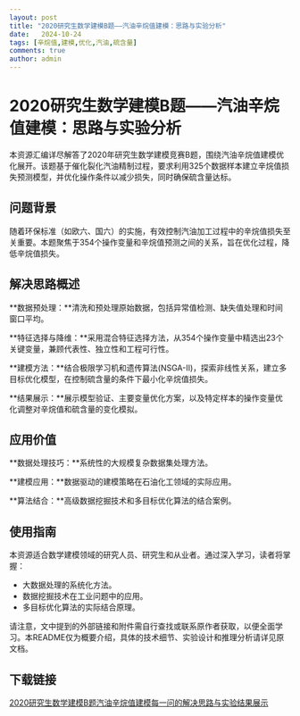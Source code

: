 ```yaml
---
layout: post
title: "2020研究生数学建模B题——汽油辛烷值建模：思路与实验分析"
date:   2024-10-24
tags: [辛烷值,建模,优化,汽油,硫含量]
comments: true
author: admin
---
```

# 2020研究生数学建模B题——汽油辛烷值建模：思路与实验分析

本资源汇编详尽解答了2020年研究生数学建模竞赛B题，围绕汽油辛烷值建模优化展开。该题基于催化裂化汽油精制过程，要求利用325个数据样本建立辛烷值损失预测模型，并优化操作条件以减少损失，同时确保硫含量达标。

## 问题背景

随着环保标准（如欧六、国六）的实施，有效控制汽油加工过程中的辛烷值损失至关重要。本题聚焦于354个操作变量和辛烷值预测之间的关系，旨在优化过程，降低辛烷值损失。

## 解决思路概述

**数据预处理：**清洗和预处理原始数据，包括异常值检测、缺失值处理和时间窗口平均。

**特征选择与降维：**采用混合特征选择方法，从354个操作变量中精选出23个关键变量，兼顾代表性、独立性和工程可行性。

**建模方法：**结合极限学习机和遗传算法(NSGA-II)，探索非线性关系，建立多目标优化模型，在控制硫含量的条件下最小化辛烷值损失。

**结果展示：**展示模型验证、主要变量优化方案，以及特定样本的操作变量优化调整对辛烷值和硫含量的变化模拟。

## 应用价值

**数据处理技巧：**系统性的大规模复杂数据集处理方法。

**建模应用：**数据驱动的建模策略在石油化工领域的实际应用。

**算法结合：**高级数据挖掘技术和多目标优化算法的结合案例。

## 使用指南

本资源适合数学建模领域的研究人员、研究生和从业者。通过深入学习，读者将掌握：

- 大数据处理的系统化方法。
- 数据挖掘技术在工业问题中的应用。
- 多目标优化算法的实际结合原理。

请注意，文中提到的外部链接和附件需自行查找或联系原作者获取，以便全面学习。本README仅为概要介绍，具体的技术细节、实验设计和推理分析请详见原文档。

## 下载链接

[2020研究生数学建模B题汽油辛烷值建模每一问的解决思路与实验结果展示](https://pan.quark.cn/s/60464ca28767)